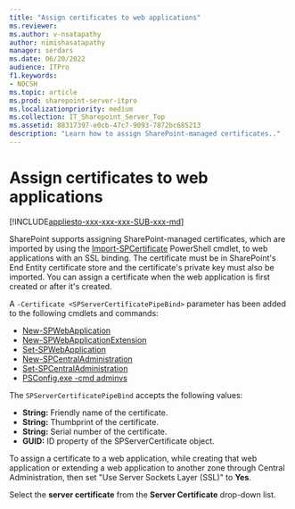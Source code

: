 ```yaml
---
title: "Assign certificates to web applications"
ms.reviewer: 
ms.author: v-nsatapathy
author: nimishasatapathy
manager: serdars
ms.date: 06/20/2022
audience: ITPro
f1.keywords:
- NOCSH
ms.topic: article
ms.prod: sharepoint-server-itpro
ms.localizationpriority: medium
ms.collection: IT_Sharepoint_Server_Top
ms.assetid: 88317397-e0cb-47c7-9093-7872bc685213
description: "Learn how to assign SharePoint-managed certificates.."
---
```


 
# Assign certificates to web applications

[!INCLUDE[appliesto-xxx-xxx-xxx-SUB-xxx-md](../includes/appliesto-xxx-xxx-xxx-SUB-xxx-md.md)]

SharePoint supports assigning SharePoint-managed certificates, which are imported by using the [Import-SPCertificate](/powershell/module/sharepoint-server/import-spcertificate) PowerShell cmdlet, to web applications with an SSL binding. The certificate must be in SharePoint's End Entity certificate store and the certificate's private key must also be imported. You can assign a certificate when the web application is first created or after it's created.

A `-Certificate <SPServerCertificatePipeBind>` parameter has been added to the following cmdlets and commands:

- [New-SPWebApplication](/powershell/module/sharepoint-server/new-spwebapplication)
- [New-SPWebApplicationExtension](/powershell/module/sharepoint-server/new-spwebapplicationextension)
- [Set-SPWebApplication](/powershell/module/sharepoint-server/set-spwebapplication)
- [New-SPCentralAdministration](/powershell/module/sharepoint-server/new-spcentraladministration)
- [Set-SPCentralAdministration](/powershell/module/sharepoint-server/set-spcentraladministration)
- [PSConfig.exe -cmd adminvs](/previous-versions/office/sharepoint-server-2010/cc263093(v=office.14))

The `SPServerCertificatePipeBind` accepts the following values:

- **String:** Friendly name of the certificate.
- **String:** Thumbprint of the certificate.
- **String:** Serial number of the certificate.
- **GUID:** ID property of the SPServerCertificate object.

To assign a certificate to a web application, while creating that web application or extending a web application to another zone through Central Administration, then set "Use Server Sockets Layer (SSL)" to **Yes**.

Select the **server certificate** from the **Server Certificate** drop-down list.